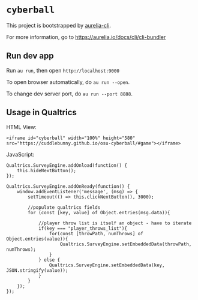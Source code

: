 # `cyberball`

This project is bootstrapped by [aurelia-cli](https://github.com/aurelia/cli).

For more information, go to https://aurelia.io/docs/cli/cli-bundler

## Run dev app

Run `au run`, then open `http://localhost:9000`

To open browser automatically, do `au run --open`.

To change dev server port, do `au run --port 8888`.

## Usage in Qualtrics

HTML View:

```
<iframe id="cyberball" width="100%" height="580" src="https://cuddlebunny.github.io/osu-cyberball/#game"></iframe>
```

JavaScript:

```
Qualtrics.SurveyEngine.addOnload(function() {
    this.hideNextButton();
});
 
Qualtrics.SurveyEngine.addOnReady(function() {
    window.addEventListener('message', (msg) => {
        setTimeout(() => this.clickNextButton(), 3000);
        
        //populate qualtrics fields
        for (const [key, value] of Object.entries(msg.data)){    
            
            //player throw list is itself an object - have to iterate
            if(key === "player_throws_list"){
                for(const [throwPath, numThrows] of Object.entries(value)){
                    Qualtrics.SurveyEngine.setEmbeddedData(throwPath, numThrows);
                }
            } else {
                Qualtrics.SurveyEngine.setEmbeddedData(key, JSON.stringify(value));
            }
        }
    });
});
```
